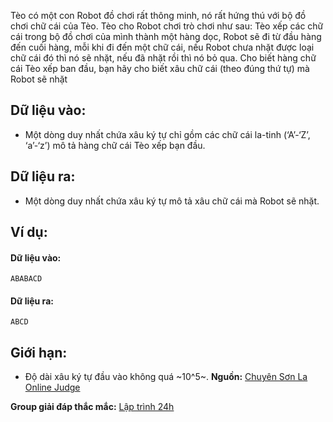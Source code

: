 Tèo có một con Robot đồ chơi rất thông minh, nó rất hứng thú với bộ đồ chơi chữ cái của Tèo.
Tèo cho Robot chơi trò chơi như sau: Tèo xếp các chữ cái trong bộ đồ chơi của mình thành một hàng dọc, Robot sẽ đi từ đầu hàng đến cuối hàng, mỗi khi đi đến một chữ cái, nếu Robot chưa nhặt được loại chữ cái đó thì nó sẽ nhặt, nếu đã nhặt rồi thì nó bỏ qua.
Cho biết hàng chữ cái Tèo xếp ban đầu, bạn hãy cho biết xâu chữ cái (theo đúng thứ tự) mà Robot sẽ nhặt

## Dữ liệu vào:
- Một dòng duy nhất chứa xâu ký tự chỉ gồm các chữ cái la-tinh (‘A’-‘Z’, ‘a’-‘z’) mô tả hàng chữ cái Tèo xếp bạn đầu.

## Dữ liệu ra:
- Một dòng duy nhất chứa xâu ký tự mô tả xâu chữ cái mà Robot sẽ nhặt. 

## Ví dụ:
#### Dữ liệu vào:
```
ABABACD
```

#### Dữ liệu ra:
```
ABCD
```

## Giới hạn:
- Độ dài xâu ký tự đầu vào không quá ~10^5~.
**Nguồn:** [Chuyên Sơn La Online Judge](http://csloj.ddns.net/)

**Group giải đáp thắc mắc:** [Lập trình 24h](https://www.facebook.com/groups/1386904321519984)